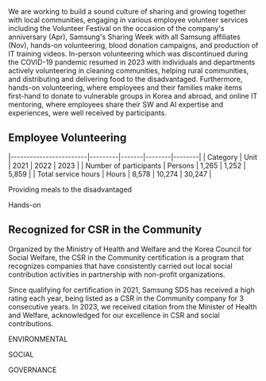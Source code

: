 We are working to build a sound culture of sharing and growing together with local communities, engaging in various employee volunteer services including the Volunteer Festival on the occasion of the company's anniversary (Apr), Samsung's Sharing Week with all Samsung affiliates (Nov), hands-on volunteering, blood donation campaigns, and production of IT training videos. In-person volunteering which was discontinued during the COVID-19 pandemic resumed in 2023 with individuals and departments actively volunteering in cleaning communities, helping rural communities, and distributing and delivering food to the disadvantaged. Furthermore, hands-on volunteering, where employees and their families make items first-hand to donate to vulnerable groups in Korea and abroad, and online IT mentoring, where employees share their SW and AI expertise and experiences, were well received by participants.

## **Employee Volunteering**

|------------------------|---------|-------|--------|--------|
| Category               | Unit    | 2021  | 2022   | 2023   |
| Number of participants | Persons | 1,265 | 1,252  | 5,859  |
| Total service hours    | Hours   | 8,578 | 10,274 | 30,247 |

Providing meals to the disadvantaged

Hands-on

## **Recognized for CSR in the Community**

Organized by the Ministry of Health and Welfare and the Korea Council for Social Welfare, the CSR in the Community certification is a program that recognizes companies that have consistently carried out local social contribution activities in partnership with non-profit organizations.

Since qualifying for certification in 2021, Samsung SDS has received a high rating each year, being listed as a CSR in the Community company for 3 consecutive years. In 2023, we received citation from the Minister of Health and Welfare, acknowledged for our excellence in CSR and social contributions.

ENVIRONMENTAL

SOCIAL

GOVERNANCE